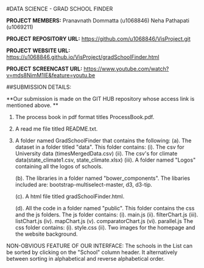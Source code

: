 #DATA SCIENCE - GRAD SCHOOL FINDER


**PROJECT MEMBERS:** Pranavnath Dommatta (u1068846)
				 Neha Pathapati (u1069211)

**PROJECT REPOSITORY URL:** https://github.com/u1068846/VisProject.git

**PROJECT WEBSITE URL:** https://u1068846.github.io/VisProject/gradSchoolFinder.html

**PROJECT SCREENCAST URL:** https://www.youtube.com/watch?v=mds8NimM1IE&feature=youtu.be 

##SUBMISSION DETAILS:

**Our submission is made on the GIT HUB repository whose access link is mentioned above.  **
1. The process book in pdf format titles ProcessBook.pdf.

2. A read me file titled README.txt.

3. A folder named GradSchoolFinder that contains the following:
   (a). The dataset in a folder titled "data". This folder contains:
        (i). The csv for University data (timesMergedData.csv)
        (ii). The csv's for climate data(state_climate1.csv, state_climate.xlsx) 
        (iii). A folder named "Logos" containing all the logos of schools.

   (b). The libraries in a folder named "bower_components". The libaries included are: bootstrap-multiselect-master, d3, d3-tip.

   (c). A html file titled gradSchoolFinder.html.

   (d). All the code in a folder named "public". This folder contains the css and the js folders.
        The js folder contains:
        (i). main.js
        (ii). filterChart.js
        (iii). listChart.js
        (iv). mapChart.js
        (v). comparatorChart.js
        (vi). parallel.js
        The css folder contains:
        (i). style.css
        (ii). Two images for the homepage and the website background.

NON-OBVIOUS FEATURE OF OUR INTERFACE:
The schools in the List can be sorted by clicking on the "School" column header. It alternatively between sorting in alphabetical and reverse alphabetical order.
   
